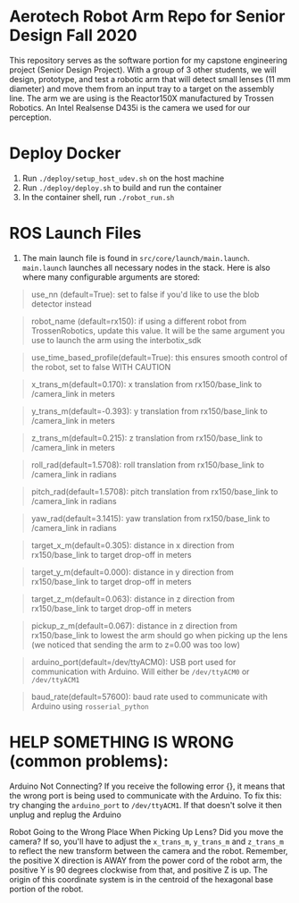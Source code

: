 # Aerotech Robot Arm Repo for Senior Design Fall 2020

This repository serves as the software portion for my capstone engineering project (Senior Design Project). With a group of 3 other students, we will design, prototype, and test a robotic arm that will detect small lenses (11 mm diameter) and move them from an input tray to a target on the assembly line. The arm we are using is the Reactor150X manufactured by Trossen Robotics. An Intel Realsense D435i is the camera we used for our perception.

# Deploy Docker
1. Run `./deploy/setup_host_udev.sh` on the host machine
2. Run `./deploy/deploy.sh` to build and run the container
3. In the container shell, run `./robot_run.sh`

# ROS Launch Files
1. The main launch file is found in `src/core/launch/main.launch`. `main.launch` launches all necessary nodes in the stack. Here is also where many configurable arguments are stored:
 > use_nn (default=True): set to false if you'd like to use the blob detector instead
 
 > robot_name (default=rx150): if using a different robot from TrossenRobotics, update this value. It will be the same argument you use to launch the arm using the interbotix_sdk
 
 > use_time_based_profile(default=True): this ensures smooth control of the robot, set to false WITH CAUTION
 
 > x_trans_m(default=0.170): x translation from rx150/base_link to /camera_link in meters
 
 > y_trans_m(default=-0.393): y translation from rx150/base_link to /camera_link in meters
 
 > z_trans_m(default=0.215): z translation from rx150/base_link to /camera_link in meters
 
 > roll_rad(default=1.5708): roll translation from rx150/base_link to /camera_link in radians
 
 > pitch_rad(default=1.5708): pitch translation from rx150/base_link to /camera_link in radians
 
 > yaw_rad(default=3.1415): yaw translation from rx150/base_link to /camera_link in radians
 
 > target_x_m(default=0.305): distance in x direction from rx150/base_link to target drop-off in meters
 
 > target_y_m(default=0.000): distance in y direction from rx150/base_link to target drop-off in meters
 
 > target_z_m(default=0.063): distance in z direction from rx150/base_link to target drop-off in meters
 
 > pickup_z_m(default=0.067): distance in z direction from rx150/base_link to lowest the arm should go when picking up the lens (we noticed that sending the arm to z=0.00 was too low)
 
 > arduino_port(default=/dev/ttyACM0): USB port used for communication with Arduino. Will either be `/dev/ttyACM0` or `/dev/ttyACM1`
 
 > baud_rate(default=57600): baud rate used to communicate with Arduino using `rosserial_python` 

# HELP SOMETHING IS WRONG (common problems):
Arduino Not Connecting?
    If you receive the following error {}, it means that the wrong port is being used to communicate with the Arduino. To fix this: try changing the `arduino_port` to `/dev/ttyACM1`. If that doesn't solve it then unplug and replug the Arduino

Robot Going to the Wrong Place When Picking Up Lens?
    Did you move the camera? If so, you'll have to adjust the `x_trans_m`, `y_trans_m` and `z_trans_m` to reflect the new transform between the camera and the robot. Remember, the positive X direction is AWAY from the power cord of the robot arm, the positive Y is 90 degrees clockwise from that, and positive Z is up. The origin of this coordinate system is in the centroid of the hexagonal base portion of the robot.

